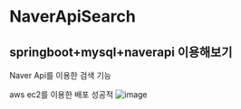 # NaverApiSearch
## springboot+mysql+naverapi 이용해보기
Naver Api를 이용한 검색 기능

aws ec2를 이용한 배포 성공적
![image](https://user-images.githubusercontent.com/60054318/126054268-cf43c2a7-d84f-4910-935a-ce5ed0b73e96.png)

